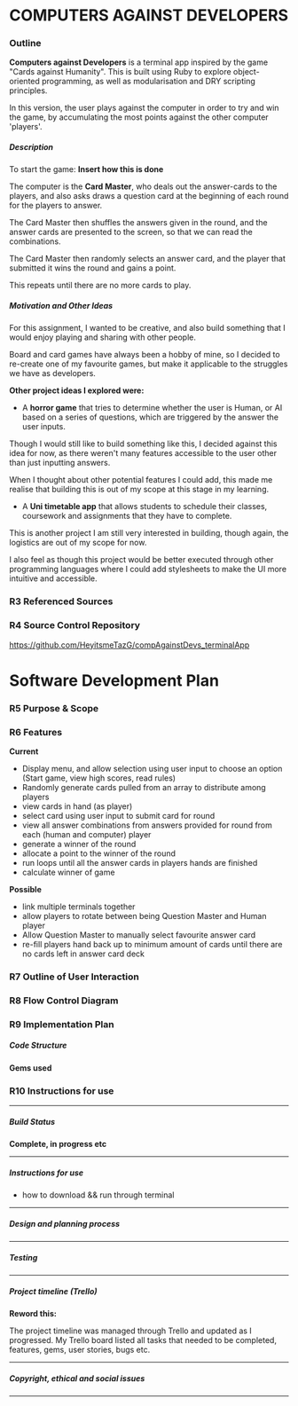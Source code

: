 # COMPUTERS AGAINST DEVELOPERS

### Outline

**Computers against Developers** is a terminal app inspired by the game "Cards against Humanity". This is built using Ruby to explore object-oriented programming, as well as modularisation and DRY scripting principles.

In this version, the user plays against the computer in order to try and win the game, by accumulating the most points against the other computer 'players'.

##### Description

To start the game: **Insert how this is done**

The computer is the **Card Master**, who deals out the answer-cards to the players, and also asks draws a question card at the beginning of each round for the players to answer.

The Card Master then shuffles the answers given in the round, and the answer cards are presented to the screen, so that we can read the combinations.

The Card Master then randomly selects an answer card, and the player that submitted it wins the round and gains a point.

This repeats until there are no more cards to play.

##### Motivation and Other Ideas

For this assignment, I wanted to be creative, and also build something that I would enjoy playing and sharing with other people.

Board and card games have always been a hobby of mine, so I decided to re-create one of my favourite games, but make it applicable to the struggles we have as developers.

**Other project ideas I explored were:**

- A **horror game** that tries to determine whether the user is Human, or AI based on a series of questions, which are triggered by the answer the user inputs.

Though I would still like to build something like this, I decided against this idea for now, as there weren't many features accessible to the user other than just inputting answers.

When I thought about other potential features I could add, this made me realise that building this is out of my scope at this stage in my learning.

- A **Uni timetable app** that allows students to schedule their classes, coursework and assignments that they have to complete.

This is another project I am still very interested in building, though again, the logistics are out of my scope for now.

I also feel as though this project would be better executed through other programming languages where I could add stylesheets to make the UI more intuitive and accessible.

### R3 Referenced Sources

### R4 Source Control Repository

https://github.com/HeyitsmeTazG/compAgainstDevs_terminalApp

# Software Development Plan

### R5 Purpose & Scope

### R6 Features

**Current**

- Display menu, and allow selection using user input to choose an option (Start game, view high scores, read rules)
- Randomly generate cards pulled from an array to distribute among players
- view cards in hand (as player)
- select card using user input to submit card for round
- view all answer combinations from answers provided for round from each (human and computer) player
- generate a winner of the round
- allocate a point to the winner of the round
- run loops until all the answer cards in players hands are finished
- calculate winner of game

**Possible**

- link multiple terminals together
- allow players to rotate between being Question Master and Human player
- Allow Question Master to manually select favourite answer card
- re-fill players hand back up to minimum amount of cards until there are no cards left in answer card deck

### R7 Outline of User Interaction

### R8 Flow Control Diagram

### R9 Implementation Plan
##### Code Structure
**Gems used**

### R10 Instructions for use

---

##### Build Status

**Complete, in progress etc**

---

##### Instructions for use

- how to download && run through terminal

---

##### Design and planning process

---

##### Testing

---

##### Project timeline (Trello)

**Reword this:**

The project timeline was managed through Trello and updated as I progressed. My Trello board listed all tasks that needed to be completed, features, gems, user stories, bugs etc.

---

##### Copyright, ethical and social issues

---
